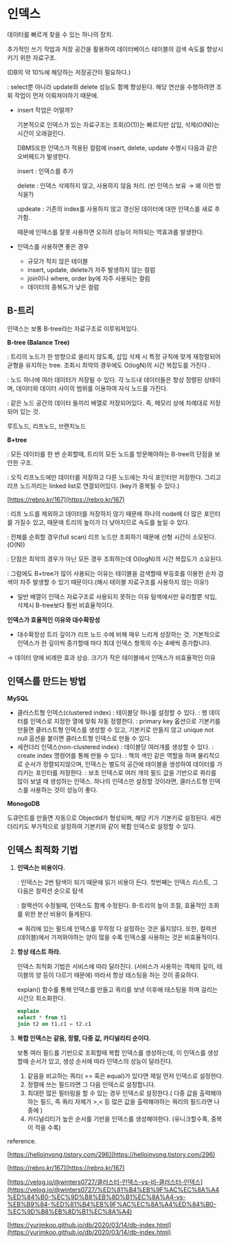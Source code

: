 # 인덱스

데이터를 빠르게 찾을 수 있는 하나의 장치.

추가적인 쓰기 작업과 저장 공간을 활용하여 데이터베이스 테이블의 검색 속도를 향상시키기 위한 자료구조.

(DB의 약 10%에 해당하는 저장공간이 필요하다.)

: select뿐 아니라 update와 delete 성능도 함께 향상된다. 해당 연산을 수행하려면 조회 작업이 먼저 이뤄져야하기 때문에.



- insert 작업은 어떨까?

  기본적으로 인덱스가 있는 자료구조는 조회(O(1))는 빠르지만 삽입, 삭제(O(N))는 시간이 오래걸린다.

  DBMS또한 인덱스가 적용된 컬럼에 insert, delete, update 수행시 다음과 같은 오버헤드가 발생한다.

  insert : 인덱스를 추가

  delete : 인덱스 삭제하지 않고, 사용하지 않음 처리. (빈 인덱스 보유 → 왜 이런 방식을?)

  updeate : 기존의 index를 사용하지 않고 갱신된 데이터에 대한 인덱스를 새로 추가함.

  때문에 인덱스를 잘못 사용하면 오히려 성능이 저하되는 역효과를 발생한다.
  
  

- 인덱스를 사용하면 좋은 경우
  - 규모가 작지 않은 테이블
  - insert, update, delete가 자주 발생하지 않는 컬럼
  - join이나 where, order by에 자주 사용되는 컬럼
  - 데이터의 중복도가 낮은 컬럼



## B-트리

인덱스는 보통 B-tree라는 자료구조로 이루워져있다.

**B-tree (Balance Tree)**

: 트리의 노드가 한 방향으로 쏠리지 않도록, 삽입 삭제 시 특정 규칙에 맞게 재정렬되어 균형을 유지하는 tree. 조회시 최악의 경우에도 O(logN)의 시간 복잡도를 가진다 .

: 노드 하나에 여러 데이터가 저장될 수 있다. 각 노드내 데이터들은 항상 정렬된 상태이며, 데이터와 데이터 사이의 범위를 이용하여 자식 노드를 가진다.

: 같은 노드 공간의 데이터 들끼리 배열로 저장되어있다. 즉, 메모리 상에 차례대로 저장되어 있는 것.

루트노드, 리프노드, 브랜치노드


**B+tree**

: 모든 데이터를 한 번 순회할때, 트리의 모든 노드를 방문해야하는 B-tree의 단점을 보안한 구조.

: 오직 리프노드에만 데이터를 저장하고 다른 노드에는 자식 포인터만 저장한다. 그리고 리프 노드끼리는 linked list로 연결되어있다. (key가 중복될 수 있다.)

[https://rebro.kr/167](https://rebro.kr/167)

: 리프 노드를 제외하고 데이터를 저장하지 않기 때문에 하나의 node에 더 많은 포인터를 가질수 있고, 때문에 트리의 높이가 더 낮아지므로 속도를 높일 수 있다.

: 전체를 순회할 경우(full scan) 리프 노드만 조회하기 때문에 선형 시간이 소모된다.(O(N))

: 단점은 최악의 경우가 아닌 모든 경우 조회하는데 O(logN)의 시간 복잡도가 소요된다.

: 그럼에도 B+tree가 많이 사용되는 이유는 테이블을 검색할때 부등호를 이용한 순차 검색이 자주 발생할 수 있기 때문이다.(해시 테이블 자료구조를 사용하지 않는 이유!)

- 일반 배열이 인덱스 자료구조로 사용되지 못하는 이유
  탐색에서만 유리할뿐 삭입, 삭제시 B-tree보다 훨씬 비효율적이다.
  

**인덱스가 효율적인 이유와 대수확장성**

- 대수확장성
  트리 깊이가 리프 노드 수에 비해 매우 느리게 성장하는 것. 기본적으로 인덱스가 한 깊이씩 증가할때 마다 최대 인덱스 항목의 수는 4배씩 증가합니다.

→ 데이터 양에 비례한 효과 상승. 크기가 작은 테이블에서 인덱스가 비효율적인 이유


## 인덱스를 만드는 방법


**MySQL**

- 클러스트형 인덱스(clustered index)
  : 테이블당 하나를 설정할 수 있다.
  : 행 데이터를 인덱스로 지정한 열에 맞춰 자동 정렬한다.
  : primary key 옶션으로 기본키를 만들면 클러스트형 인덱스를 생성할 수 있고, 기본키로 만들지 않고 unique not null 옵션을 붙이면 클러스트형 인덱스로 만들 수 있다.
- 세컨더리 인덱스(non-clustered index)
  : 데이블당 여러개를 생성할 수 있다.
  : create index 명령어를 통해 만들 수 있다.
  : 책의 색인 같은 역할을 하며 물리적으로 순서가 정렬되지않으며, 인덱스는 별도의 공간에 테이블을 생성하여 데이터를 가리키는 포인터를 저장한다.
  : 보조 인덱스로 여러 개의 필드 값을 기반으로 쿼리를 많이 보낼 때 생성하는 인덱스. 하나의 인덱스만 설정할 것이라면, 클러스트형 인덱스를 사용하는 것이 성능이 좋다.
  

**MonogoDB**

도큐먼트를 만들면 자동으로 ObjectId가 형성되며, 해당 키가 기본키로 설정된다. 세컨더리키도 부가적으로 설정하여 기본키와 같이 복합 인덱스로 설정할 수 있다.


## 인덱스 최적화 기법


1. **인덱스는 비용이다.**

   : 인덱스는 2번 탐색이 되기 때문에 읽기 비용이 든다. 첫번째는 인덱스 리스트, 그 다음은 컬력션 순으로 탐색

   : 컬랙션이 수정될때, 인덱스도 함께 수정된다. B-트리의 높이 조절, 효율적인 조회를 위한 분산 비용이 들게된다.

   ⇒ 쿼리에 있는 필드에 인덱스를 무작정 다 설정하는 것은 옳지않다. 또한, 컬력션(데이블)에서 가져와야하는 양이 많을 수록 인덱스를 사용하는 것은 비효율적이다.

2. **항상 테스트 하라.**

   인덱스 최적화 기법은 서비스에 따라 달라진다. (서비스가 사용하는 객체의 깊이, 테이블의 양 등이 다르기 때문에) 따라서 항상 테스팅을 하는 것이 중요하다.

   explan() 함수를 통해 인덱스를 만들고 쿼리를 보낸 이후에 테스팅을 하며 걸리는 시간으 최소화한다.

   ```sql
   explain
   select * from t1
   join t2 on t1.c1 = t2.c1
   ```

3. **복합 인덱스는 같음, 정렬, 다중 값, 카디널리티 순이다.**

   보통 여러 필드를 기반으로 조회할때 복합 인덱스를 생성하는데, 이 인덱스를 생성할때 순서가 있고, 생성 순서에 따라 인덱스의 성능이 달라진다.

   1. 같음을 비교하는 쿼리( == 혹은 equal)가 있다면 제일 먼저 인덱스로 설정한다.
   2. 정렬에 쓰는 필드라면 그 다음 인덱스로 설정합니다.
   3. 최대한 많은 필터링을 할 수 있는 경우 인덱스로 설정한다.( 다중 값을 출력해야 하는 필드, 즉 쿼리 자체가 >,< 등 많은 값을 출력해야하는 쿼리의 필드라면 나중에 )
   4. 카디널리티가 높은 순서를 기반을 인덱스를 생성해야한다. (유니크할수록, 중복이 적을 수록)


reference.

[https://helloinyong.tistory.com/296](https://helloinyong.tistory.com/296)

[https://rebro.kr/167](https://rebro.kr/167)

[https://velog.io/@winters0727/클러스터-인덱스-vs-비-클러스터-인덱스](https://velog.io/@winters0727/%ED%81%B4%EB%9F%AC%EC%8A%A4%ED%84%B0-%EC%9D%B8%EB%8D%B1%EC%8A%A4-vs-%EB%B9%84-%ED%81%B4%EB%9F%AC%EC%8A%A4%ED%84%B0-%EC%9D%B8%EB%8D%B1%EC%8A%A4)

[https://yurimkoo.github.io/db/2020/03/14/db-index.html](https://yurimkoo.github.io/db/2020/03/14/db-index.html)
